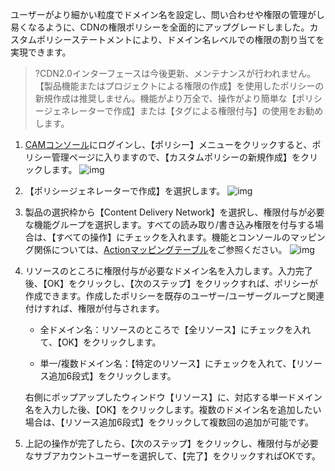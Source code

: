 ユーザーがより細かい粒度でドメイン名を設定し、問い合わせや権限の管理がし易くなるように、CDNの権限ポリシーを全面的にアップグレードしました。カスタムポリシーステートメントにより、ドメイン名レベルでの権限の割り当てを実現できます。	

>?CDN2.0インターフェースは今後更新、メンテナンスが行われません。【製品機能またはプロジェクトによる権限の作成】を使用したポリシーの新規作成は推奨しません。機能がより万全で、操作がより簡単な【ポリシージェネレーターで作成】または【タグによる権限付与】の使用をお勧めします。

1. [CAMコンソール](https://console.cloud.tencent.com/cam/overview)にログインし、【ポリシー】メニューをクリックすると、ポリシー管理ページに入りますので、【カスタムポリシーの新規作成】をクリックします。
![img](https://main.qcloudimg.com/raw/b986334f0d3acde5eb9526fe01d669bb.png)

2. 【ポリシージェネレーターで作成】を選択します。
![img](https://main.qcloudimg.com/raw/55a2e3b5b0011b2a8e520df6fc37ff57.png)

3. 製品の選択枠から【Content Delivery Network】を選択し、権限付与が必要な機能グループを選択します。すべての読み取り/書き込み権限を付与する場合は、【すべての操作】にチェックを入れます。機能とコンソールのマッピング関係については、[Actionマッピングテーブル](https://intl.cloud.tencent.com/document/product/228/35229)をご参照ください。
![img](https://main.qcloudimg.com/raw/43b88d53d2beb2b2c167a4a732dc6ded.png)

4. リソースのところに権限付与が必要なドメイン名を入力します。入力完了後、【OK】をクリックし、【次のステップ】をクリックすれば、ポリシーが作成できます。作成したポリシーを既存のユーザー/ユーザーグループと関連付けすれば、権限が付与されます。
	- 全ドメイン名：リソースのところで【全リソース】にチェックを入れて、【OK】をクリックします。

	- 単一/複数ドメイン名：【特定のリソース】にチェックを入れて、【リソース追加6段式】をクリックします。

	右側にポップアップしたウィンドウ【リソース】に、対応する単一ドメイン名を入力した後、【OK】をクリックします。複数のドメイン名を追加したい場合は、【リソース追加6段式】をクリックして複数回の追加が可能です。


5. 上記の操作が完了したら、【次のステップ】をクリックし、権限付与が必要なサブアカウントユーザーを選択して、【完了】をクリックすればOKです。

